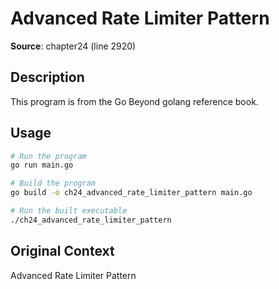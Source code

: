 # Advanced Rate Limiter Pattern

**Source**: chapter24 (line 2920)

## Description

This program is from the Go Beyond golang reference book.

## Usage

```bash
# Run the program
go run main.go

# Build the program
go build -o ch24_advanced_rate_limiter_pattern main.go

# Run the built executable
./ch24_advanced_rate_limiter_pattern
```

## Original Context

Advanced Rate Limiter Pattern
